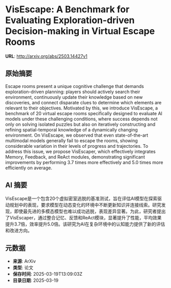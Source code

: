 # VisEscape: A Benchmark for Evaluating Exploration-driven Decision-making in Virtual Escape Rooms

**URL**: http://arxiv.org/abs/2503.14427v1

## 原始摘要

Escape rooms present a unique cognitive challenge that demands
exploration-driven planning: players should actively search their environment,
continuously update their knowledge based on new discoveries, and connect
disparate clues to determine which elements are relevant to their objectives.
Motivated by this, we introduce VisEscape, a benchmark of 20 virtual escape
rooms specifically designed to evaluate AI models under these challenging
conditions, where success depends not only on solving isolated puzzles but also
on iteratively constructing and refining spatial-temporal knowledge of a
dynamically changing environment. On VisEscape, we observed that even
state-of-the-art multimodal models generally fail to escape the rooms, showing
considerable variation in their levels of progress and trajectories. To address
this issue, we propose VisEscaper, which effectively integrates Memory,
Feedback, and ReAct modules, demonstrating significant improvements by
performing 3.7 times more effectively and 5.0 times more efficiently on
average.


## AI 摘要

VisEscape是一个包含20个虚拟密室逃脱的基准测试，旨在评估AI模型在探索驱动规划中的表现，要求模型在动态变化的环境中不断更新知识并连接线索。研究发现，即使最先进的多模态模型也难以成功逃脱，表现差异显著。为此，研究者提出了VisEscaper，通过整合记忆、反馈和ReAct模块，显著提升了性能，平均效果提升3.7倍，效率提升5.0倍。该研究为AI在复杂环境中的认知能力提供了新的评估和改进方向。

## 元数据

- **来源**: ArXiv
- **类型**: 论文
- **保存时间**: 2025-03-19T13:09:03Z
- **目录日期**: 2025-03-19
